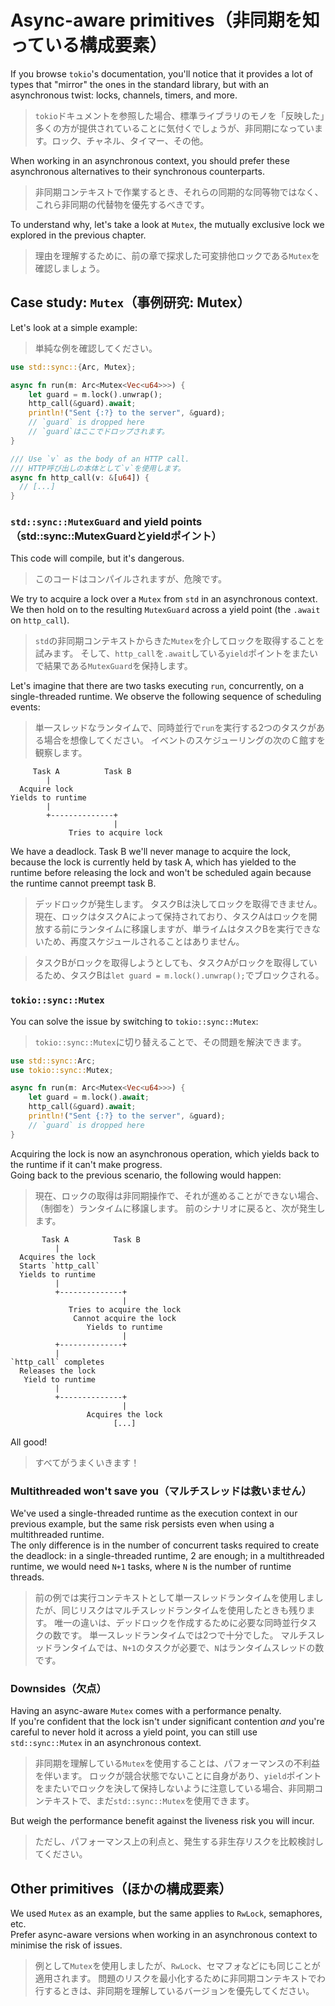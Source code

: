 # Async-aware primitives（非同期を知っている構成要素）

If you browse `tokio`'s documentation, you'll notice that it provides a lot of types
that "mirror" the ones in the standard library, but with an asynchronous twist:
locks, channels, timers, and more.

> `tokio`ドキュメントを参照した場合、標準ライブラリのモノを「反映した」多くの方が提供されていることに気付くでしょうが、非同期になっています。ロック、チャネル、タイマー、その他。

When working in an asynchronous context, you should prefer these asynchronous alternatives
to their synchronous counterparts.

> 非同期コンテキストで作業するとき、それらの同期的な同等物ではなく、これら非同期の代替物を優先するべきです。

To understand why, let's take a look at `Mutex`, the mutually exclusive lock we explored
in the previous chapter.

> 理由を理解するために、前の章で探求した可変排他ロックである`Mutex`を確認しましょう。

## Case study: `Mutex`（事例研究: Mutex）

Let's look at a simple example:

> 単純な例を確認してください。

```rust
use std::sync::{Arc, Mutex};

async fn run(m: Arc<Mutex<Vec<u64>>>) {
    let guard = m.lock().unwrap();
    http_call(&guard).await;
    println!("Sent {:?} to the server", &guard);
    // `guard` is dropped here
    // `guard`はここでドロップされます。
}

/// Use `v` as the body of an HTTP call.
/// HTTP呼び出しの本体として`v`を使用します。
async fn http_call(v: &[u64]) {
  // [...]
}
```

### `std::sync::MutexGuard` and yield points（std::sync::MutexGuardとyieldポイント）

This code will compile, but it's dangerous.

> このコードはコンパイルされますが、危険です。

We try to acquire a lock over a `Mutex` from `std` in an asynchronous context.
We then hold on to the resulting `MutexGuard` across a yield point (the `.await` on
`http_call`).

> `std`の非同期コンテキストからきた`Mutex`を介してロックを取得することを試みます。
> そして、`http_call`を`.await`している`yield`ポイントをまたいで結果である`MutexGuard`を保持します。

Let's imagine that there are two tasks executing `run`, concurrently, on a single-threaded
runtime. We observe the following sequence of scheduling events:

> 単一スレッドなランタイムで、同時並行で`run`を実行する2つのタスクがある場合を想像してください。
> イベントのスケジューリングの次のＣ館すを観察します。

```text
     Task A          Task B
        |
  Acquire lock
Yields to runtime
        |
        +--------------+
                       |
             Tries to acquire lock
```

We have a deadlock. Task B we'll never manage to acquire the lock, because the lock
is currently held by task A, which has yielded to the runtime before releasing the
lock and won't be scheduled again because the runtime cannot preempt task B.

> デッドロックが発生します。
> タスクBは決してロックを取得できません。
> 現在、ロックはタスクAによって保持されており、タスクAはロックを開放する前にランタイムに移譲しますが、単ライムはタスクBを実行できないため、再度スケジュールされることはありません。

> タスクBがロックを取得しようとしても、タスクAがロックを取得しているため、タスクBは`let guard = m.lock().unwrap();`でブロックされる。

### `tokio::sync::Mutex`

You can solve the issue by switching to `tokio::sync::Mutex`:

> `tokio::sync::Mutex`に切り替えることで、その問題を解決できます。

```rust
use std::sync::Arc;
use tokio::sync::Mutex;

async fn run(m: Arc<Mutex<Vec<u64>>>) {
    let guard = m.lock().await;
    http_call(&guard).await;
    println!("Sent {:?} to the server", &guard);
    // `guard` is dropped here
}
```

Acquiring the lock is now an asynchronous operation, which yields back to the runtime
if it can't make progress.\
Going back to the previous scenario, the following would happen:

> 現在、ロックの取得は非同期操作で、それが進めることができない場合、（制御を）ランタイムに移譲します。
> 前のシナリオに戻ると、次が発生します。

```text
       Task A          Task B
          |
  Acquires the lock
  Starts `http_call`
  Yields to runtime
          |
          +--------------+
                         |
             Tries to acquire the lock
              Cannot acquire the lock
                 Yields to runtime
                         |
          +--------------+
          |
`http_call` completes
  Releases the lock
   Yield to runtime
          |
          +--------------+
                         |
                 Acquires the lock
                       [...]
```

All good!

> すべてがうまくいきます！

### Multithreaded won't save you（マルチスレッドは救いません）

We've used a single-threaded runtime as the execution context in our
previous example, but the same risk persists even when using a multithreaded
runtime.\
The only difference is in the number of concurrent tasks required to create the deadlock:
in a single-threaded runtime, 2 are enough; in a multithreaded runtime, we
would need `N+1` tasks, where `N` is the number of runtime threads.

> 前の例では実行コンテキストとして単一スレッドランタイムを使用しましたが、同じリスクはマルチスレッドランタイムを使用したときも残ります。
> 唯一の違いは、デッドロックを作成するために必要な同時並行タスクの数です。
> 単一スレッドランタイムでは2つで十分でした。
> マルチスレッドランタイムでは、`N+1`のタスクが必要で、`N`はランタイムスレッドの数です。

### Downsides（欠点）

Having an async-aware `Mutex` comes with a performance penalty.\
If you're confident that the lock isn't under significant contention
_and_ you're careful to never hold it across a yield point, you can
still use `std::sync::Mutex` in an asynchronous context.

> 非同期を理解している`Mutex`を使用することは、パフォーマンスの不利益を伴います。
> ロックが競合状態でないことに自身があり、`yield`ポイントをまたいでロックを決して保持しないように注意している場合、非同期コンテキストで、まだ`std::sync::Mutex`を使用できます。

But weigh the performance benefit against the liveness risk you
will incur.

> ただし、パフォーマンス上の利点と、発生する非生存リスクを比較検討してください。

## Other primitives（ほかの構成要素）

We used `Mutex` as an example, but the same applies to `RwLock`, semaphores, etc.\
Prefer async-aware versions when working in an asynchronous context to minimise
the risk of issues.

> 例として`Mutex`を使用しましたが、`RwLock`、セマフォなどにも同じことが適用されます。
> 問題のリスクを最小化するために非同期コンテキストでわ行するときは、非同期を理解しているバージョンを優先してください。
